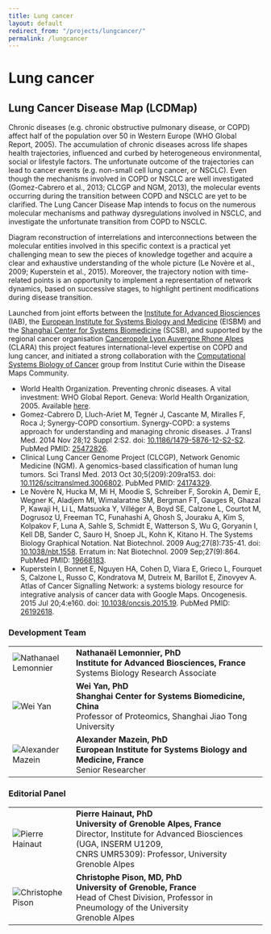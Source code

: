 ```yaml
---
title: Lung cancer
layout: default
redirect_from: "/projects/lungcancer/"
permalink: /lungcancer
---
```


<h1 id="projects">Lung cancer</h1>
<h2>Lung Cancer Disease Map (LCDMap)</h2>

<p>Chronic diseases (e.g. chronic obstructive pulmonary disease, or COPD) affect half of the population over 50 in Western Europe 
(WHO Global Report, 2005). The accumulation of chronic diseases across life shapes health trajectories, influenced and curbed by heterogeneous 
environmental, social or lifestyle factors. The unfortunate outcome of the trajectories can lead to cancer events (e.g. non-small cell 
lung cancer, or NSCLC). Even though the mechanisms involved in COPD or NSCLC are well investigated (Gomez-Cabrero et al., 2013; CLCGP and NGM, 2013), 
the molecular events occurring during the transition between COPD and NSCLC are yet to be clarified. The Lung Cancer Disease Map intends 
to focus on the numerous molecular mechanisms and pathway dysregulations involved in NSCLC, and investigate the unfortunate transition 
from COPD to NSCLC.</p>

<p>Diagram reconstruction of interrelations and interconnections between the molecular entities involved in this specific context is 
a practical yet challenging mean to sew the pieces of knowledge together and acquire a clear and exhaustive understanding of the whole 
picture (Le Novère et al., 2009; Kuperstein et al., 2015). Moreover, the trajectory notion with time-related points is an opportunity to implement a 
representation of network dynamics, based on successive stages, to highlight pertinent modifications during disease transition.</p>

<p>Launched from joint efforts between the <a href="https://iab.univ-grenoble-alpes.fr/" target="_blank">Institute for Advanced Biosciences</a> (IAB), 
the <a href="http://www.eisbm.org/" target="_blank">European Institute for Systems Biology and Medicine</a> (EISBM) and 
the <a href="http://scsb.sjtu.edu.cn/xtswyx/homeen.do?method=getHomeList" target="_blank">Shanghai Center for Systems Biomedicine</a> (SCSB), 
and supported by the regional cancer organisation <a href="http://www.canceropole-clara.com/" target="_blank">Canceropole Lyon Auvergne Rhone Alpes</a> (CLARA) this project features international-level expertise on COPD and lung cancer, 
and initiated a strong collaboration with the <a href="https://sysbio.curie.fr/" target="_blank">Computational Systems Biology of Cancer</a> 
group from Institut Curie within the Disease Maps Community.</p>

<!-- <a href="LINK" target="_blank">TEXT</a> -->

<ul>
<li>World Health Organization. Preventing chronic diseases. A vital investment: WHO Global Report. Geneva: World Health Organization, 2005. 
Available <a href="http://www.who.int/chp/chronic_disease_report/contents/en/" target="_blank">here</a>.</li>

<li>Gomez-Cabrero D, Lluch-Ariet M, Tegnér J, Cascante M, Miralles F, Roca J; Synergy-COPD consortium. Synergy-COPD: a systems approach for understanding and managing chronic diseases. J Transl Med. 2014 Nov 28;12 Suppl 2:S2. 
doi: <a href="https://dx.doi.org/10.1186/1479-5876-12-S2-S2" target="_blank">10.1186/1479-5876-12-S2-S2</a>. 
PubMed PMID: <a href="https://www.ncbi.nlm.nih.gov/pubmed/?term=25472826" target="_blank">25472826</a>.</li>

<li>Clinical Lung Cancer Genome Project (CLCGP), Network Genomic Medicine (NGM). A genomics-based classification of human lung tumors. Sci Transl Med. 2013 Oct 30;5(209):209ra153. 
doi: <a href="https://dx.doi.org/10.1126/scitranslmed.3006802" target="_blank">10.1126/scitranslmed.3006802</a>. 
PubMed PMID: <a href="https://www.ncbi.nlm.nih.gov/pubmed/?term=24174329" target="_blank">24174329</a>.</li>

<li>Le Novère N, Hucka M, Mi H, Moodie S, Schreiber F, Sorokin A, Demir E, Wegner K, Aladjem MI, Wimalaratne SM, Bergman FT, Gauges R, Ghazal P, Kawaji H, Li L, Matsuoka Y, Villéger A, Boyd SE, Calzone L, Courtot M, Dogrusoz U, Freeman TC, Funahashi A, Ghosh S, Jouraku A, Kim S, Kolpakov F, Luna A, Sahle S, Schmidt E, Watterson S, Wu G, Goryanin I, Kell DB, Sander C, Sauro H, Snoep JL, Kohn K, Kitano H. The Systems Biology Graphical Notation. Nat Biotechnol. 2009 Aug;27(8):735-41. 
doi: <a href="https://dx.doi.org/10.1038/nbt.1558" target="_blank">10.1038/nbt.1558</a>. Erratum in: Nat Biotechnol. 2009 Sep;27(9):864. 
PubMed PMID: <a href="https://www.ncbi.nlm.nih.gov/pubmed/?term=19668183" target="_blank">19668183</a>.</li>

<li>Kuperstein I, Bonnet E, Nguyen HA, Cohen D, Viara E, Grieco L, Fourquet S, Calzone L, Russo C, Kondratova M, Dutreix M, Barillot E, Zinovyev A. Atlas of Cancer Signalling Network: a systems biology resource for integrative analysis of cancer data with Google Maps. Oncogenesis. 2015 Jul 20;4:e160. 
doi: <a href="https://dx.doi.org/10.1038/oncsis.2015.19" target="_blank">10.1038/oncsis.2015.19</a>. 
PubMed PMID: <a href="https://www.ncbi.nlm.nih.gov/pubmed/?term=26192618" target="_blank">26192618</a>.</li>
</ul>

<h3 id="developersteam">Development Team</h3>

<table>
<tr>
<td style="width: 110px;"><img src="../images/team/NathanaelLemonnier.jpg" alt="Nathanael Lemonnier" /></td>
<td><strong>Nathanaël Lemonnier, PhD</strong><br />
<strong>Institute for Advanced Biosciences, France</strong><br />Systems Biology Research Associate</td>
</tr>
<tr>
<td><img src="../images/team/WeiYan.jpg" alt="Wei Yan" /></td>
<td><strong>Wei Yan, PhD</strong><br /><strong>Shanghai Center for Systems Biomedicine, China</strong><br />Professor of Proteomics, Shanghai Jiao Tong University</td>
</tr>
<tr>
<td><img src="../images/team/AlexanderMazein.jpg" alt="Alexander Mazein" /></td>
<td><strong>Alexander Mazein, PhD</strong><br /><strong>European Institute for Systems Biology and Medicine, France</strong><br />Senior Researcher</td>
</tr>
</table>

<h3 id="editorscommittee">Editorial Panel</h3>

<table>
<tr>
<td style="width: 110px;"><img src="../images/team/PierreHainaut.jpg" alt="Pierre Hainaut" /></td>
<td><strong>Pierre Hainaut, PhD</strong><br />
<strong>University of Grenoble Alpes, France</strong><br />Director, Institute for Advanced Biosciences (UGA, INSERM U1209, <br />CNRS UMR5309): Professor, University Grenoble Alpes</td>
</tr>
<tr>
<td><img src="../images/team/ChristophePison.jpg" alt="Christophe Pison" /></td>
<td><strong>Christophe Pison, MD, PhD</strong><br />
<strong>University of Grenoble, France</strong>
<br />Head of Chest Division, Professor in Pneumology of the University <br />Grenoble Alpes</td>
</tr>
</table>
